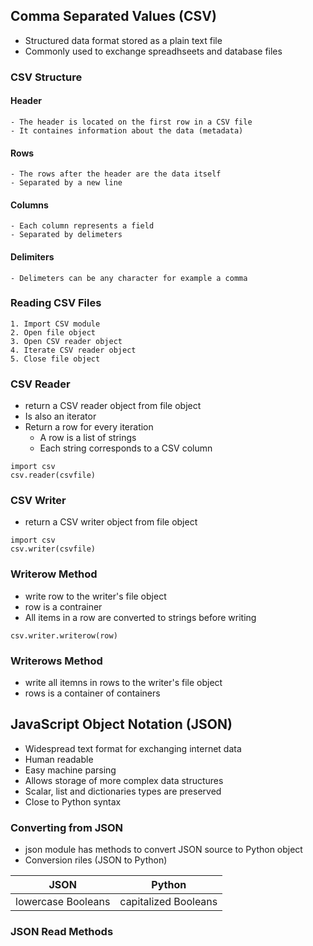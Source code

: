 ## Comma Separated Values (CSV)

- Structured data format stored as a plain text file
- Commonly used to exchange spreadhseets and database files

### CSV Structure

#### Header

    - The header is located on the first row in a CSV file
    - It containes information about the data (metadata)

#### Rows

    - The rows after the header are the data itself
    - Separated by a new line

#### Columns

    - Each column represents a field
    - Separated by delimeters

#### Delimiters

    - Delimeters can be any character for example a comma

### Reading CSV Files

    1. Import CSV module
    2. Open file object
    3. Open CSV reader object
    4. Iterate CSV reader object
    5. Close file object

### CSV Reader

- return a CSV reader object from file object
- Is also an iterator
- Return a row for every iteration
  - A row is a list of strings
  - Each string corresponds to a CSV column

```
import csv
csv.reader(csvfile)
```

### CSV Writer

- return a CSV writer object from file object

```
import csv
csv.writer(csvfile)
```

### Writerow Method

- write row to the writer's file object
- row is a contrainer
- All items in a row are converted to strings before writing

```
csv.writer.writerow(row)
```

### Writerows Method

- write all itemns in rows to the writer's file object
- rows is a container of containers

## JavaScript Object Notation (JSON)

- Widespread text format for exchanging internet data
- Human readable
- Easy machine parsing
- Allows storage of more complex data structures
- Scalar, list and dictionaries types are preserved
- Close to Python syntax

### Converting from JSON

- json module has methods to convert JSON source to Python object
- Conversion riles (JSON to Python)

| JSON               | Python               |
| ------------------ | -------------------- |
| lowercase Booleans | capitalized Booleans |

### JSON Read Methods
